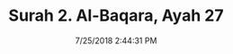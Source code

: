 ---
title       : "Surah 2. Al-Baqara, Ayah 27"
date        : 7/25/2018 2:44:31 PM
draft       : false
type        : "quran"
layout      : "compare"
BookCode    : "CMP"
SurahNumber : "2"
AyahNumber  : "27"
TotalAyah   : "286"
---